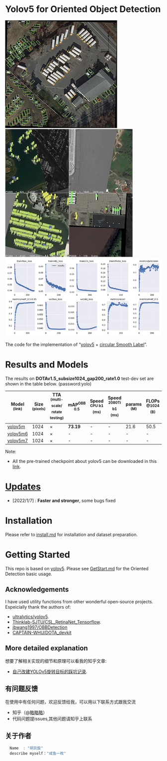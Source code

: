 # Yolov5 for Oriented Object Detection
![图片](./docs/detection.png)
![train_batch0.jpg](./docs/train_batch6.jpg)
![results.png](./docs/results.png)

The code for the implementation of “[yolov5](https://github.com/ultralytics/yolov5) + [circular Smooth Label](https://arxiv.org/abs/2003.05597v2)”. 

# Results and Models
The results on **DOTAv1.5_subsize1024_gap200_rate1.0** test-dev set are shown in the table below. (password:yolo)

 |Model<br><sup>(link) |Size<br><sup>(pixels) | TTA<br><sup>(multi-scale/<br>rotate testing) | mAP<sup>OBB<br>0.5 | Speed<br><sup>CPU b1<br>(ms)|Speed<br><sup>2080Ti b1<br>(ms) |params<br><sup>(M) |FLOPs<br><sup>@1024 (B) 
 | ----                                                       | ---  | ---   | ---      | ---   | ---   | ---   | ---   
 |[yolov5m](https://pan.baidu.com/s/17e5cqExBTPxyGmndbL9gwQ)  |1024  | ×     |**73.19** |-      |-      |21.6   |50.5   
 |[yolov5m6]()                                                |1024  | ×     |-         |-      |-      |-      | -     
 |[yolov5m7]()                                                |1024  | ×     |-         |-      |-      |-      | -     
 
Note: 
* All the pre-trained checkpoint about yolov5 can be downloaded in this [link](https://github.com/ultralytics/yolov5/releases/tag/v6.0).
 
# [Updates](./docs/ChangeLog.md)
- [2022/1/7] : **Faster and stronger**, some bugs fixed


# Installation
Please refer to [install.md](./docs/install.md) for installation and dataset preparation.


# Getting Started 
This repo is based on [yolov5](https://github.com/ultralytics/yolov5). 
Please see [GetStart.md](./docs/GetStart.md) for the Oriented Detection basic usage.

 
##  Acknowledgements
I have used utility functions from other wonderful open-source projects. Espeicially thank the authors of:

* [ultralytics/yolov5](https://github.com/ultralytics/yolov5).
* [Thinklab-SJTU/CSL_RetinaNet_Tensorflow](https://github.com/Thinklab-SJTU/CSL_RetinaNet_Tensorflow).
* [jbwang1997/OBBDetection](https://github.com/jbwang1997/OBBDetection)
* [CAPTAIN-WHU/DOTA_devkit](https://github.com/CAPTAIN-WHU/DOTA_devkit)


## More detailed explanation
想要了解相关实现的细节和原理可以看我的知乎文章:   

* [自己改建YOLOv5旋转目标的踩坑记录](https://www.zhihu.com/column/c_1358464959123390464).

## 有问题反馈
在使用中有任何问题，欢迎反馈给我，可以用以下联系方式跟我交流

* 知乎（@[略略略](https://www.zhihu.com/people/lue-lue-lue-3-92-86)）
* 代码问题提issues,其他问题请知乎上联系

## 关于作者

```javascript
  Name  : "胡凯旋"
  describe myself："咸鱼一枚"


